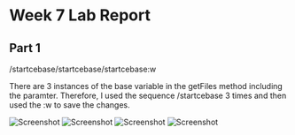 # Week 7 Lab Report

## Part 1

/start<Enter>cebase<Esc>/start<Enter>cebase<Esc>/start<Enter>cebase<Esc>:w<Enter>

There are 3 instances of the base variable in the getFiles method including the paramter. Therefore, I used the sequence /start<Enter>cebase<Esc> 3 times and then used the :w<Enter> to save the changes. 
  
  
  
![Screenshot](https://user-images.githubusercontent.com/114367462/201453228-5c67a04f-f5cd-4ab6-89f1-8e580b81d39e.png)
![Screenshot](https://user-images.githubusercontent.com/114367462/201453229-1e7674b4-df41-4550-8231-62d7fd5db03b.png)
![Screenshot](https://user-images.githubusercontent.com/114367462/201453231-7218efb3-2cb1-4a88-b37c-7d9f104748c4.png)
![Screenshot](https://user-images.githubusercontent.com/114367462/201453233-c6edaf30-f911-40f8-a134-9f8d37d38929.png)
